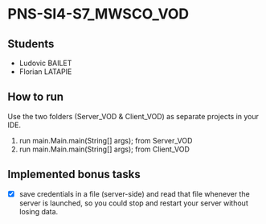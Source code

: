 # PNS-SI4-S7_MWSCO_VOD

## Students
- Ludovic BAILET
- Florian LATAPIE

## How to run 
Use the two folders (Server_VOD & Client_VOD) as separate projects in your IDE. 
1. run main.Main.main(String[] args); from Server_VOD
2. run main.Main.main(String[] args); from Client_VOD

## Implemented bonus tasks
- [x] save credentials in a file (server-side) and read that file whenever the server is launched, so you could stop and restart your server without losing data.
